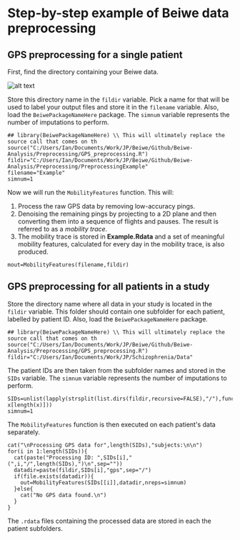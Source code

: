 
# Step-by-step example of Beiwe data preprocessing
## GPS preprocessing for a single patient

First, find the directory containing your Beiwe data.

![alt text](https://github.com/onnela-lab/Beiwe-Analysis/blob/master/Preprocessing/PreprocessingExample/screencapfinddirectory.png "Logo Title Text 1")

Store this directory name in the `fildir` variable. Pick a name for that will be used to label your output files and store it in the `filename` variable. Also, load the `BeiwePackageNameHere` package. The `simnum` variable represents the number of imputations to perform.

```
## library(BeiwePackageNameHere) \\ This will ultimately replace the source call that comes on th
source("C:/Users/Ian/Documents/Work/JP/Beiwe/Github/Beiwe-Analysis/Preprocessing/GPS_preprocessing.R")
fildir="C:/Users/Ian/Documents/Work/JP/Beiwe/Github/Beiwe-Analysis/Preprocessing/PreprocessingExample"
filename="Example"
simnum=1
```

Now we will run the `MobilityFeatures` function. This will:

1. Process the raw GPS data by removing low-accuracy pings.
2. Denoising the remaining pings by projecting to a 2D plane and then converting them into a sequence of flights and pauses. The result is referred to as a *mobility trace*.
3. The mobility trace is stored in **Example.Rdata** and a set of meaningful mobility features, calculated for every day in the mobility trace, is also produced.

```
mout=MobilityFeatures(filename,fildir)
```

## GPS preprocessing for all patients in a study

Store the directory name where all data in your study is located in the `fildir` variable. This folder should contain one subfolder for each patient, labelled by patient ID. Also, load the `BeiwePackageNameHere` package.

```
## library(BeiwePackageNameHere) \\ This will ultimately replace the source call that comes on th
source("C:/Users/Ian/Documents/Work/JP/Beiwe/Github/Beiwe-Analysis/Preprocessing/GPS_preprocessing.R")
fildir="C:/Users/Ian/Documents/Work/JP/Schizophrenia/Data"
```

The patient IDs are then taken from the subfolder names and stored in the `SIDs` variable. The `simnum` variable represents the number of imputations to perform.
```
SIDs=unlist(lapply(strsplit(list.dirs(fildir,recursive=FALSE),"/"),function(x) x[length(x)]))
simnum=1
```

The `MobilityFeatures` function is then executed on each patient's data separately. 
```
cat("\nProcessing GPS data for",length(SIDs),"subjects:\n\n")
for(i in 1:length(SIDs)){
  cat(paste("Processing ID: ",SIDs[i]," (",i,"/",length(SIDs),")\n",sep=""))
  datadir=paste(fildir,SIDs[i],"gps",sep="/")
  if(file.exists(datadir)){
    out=MobilityFeatures(SIDs[[i]],datadir,nreps=simnum)    
  }else{
    cat("No GPS data found.\n")
  }
}
```
The `.rdata` files containing the processed data are stored in each the patient subfolders.


